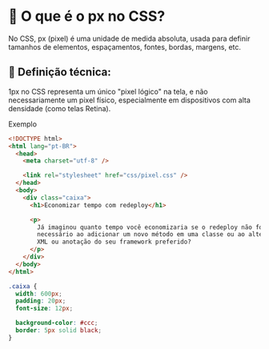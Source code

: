 # 🧱 O que é o px no CSS?

No CSS, px (pixel) é uma unidade de medida absoluta, usada para definir tamanhos de elementos, espaçamentos, fontes, bordas, margens, etc.

## 📌 Definição técnica:

1px no CSS representa um único "pixel lógico" na tela, e não necessariamente um pixel físico, especialmente em dispositivos com alta densidade (como telas Retina).

Exemplo

```html
<!DOCTYPE html>
<html lang="pt-BR">
  <head>
    <meta charset="utf-8" />

    <link rel="stylesheet" href="css/pixel.css" />
  </head>
  <body>
    <div class="caixa">
      <h1>Economizar tempo com redeploy</h1>

      <p>
        Já imaginou quanto tempo você economizaria se o redeploy não fosse
        necessário ao adicionar um novo método em uma classe ou ao alterar um
        XML ou anotação do seu framework preferido?
      </p>
    </div>
  </body>
</html>
```

```css
.caixa {
  width: 600px;
  padding: 20px;
  font-size: 12px;

  background-color: #ccc;
  border: 5px solid black;
}
```
